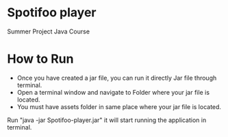 # Spotifoo player
 Summer Project Java Course

# How to Run

- Once you have created a jar file, you can run it directly Jar file through terminal.
- Open a terminal window and navigate to Folder where your jar file is located.
- You must have assets folder in same place where your jar file is located.

Run "java -jar Spotifoo-player.jar" it will start running the application in terminal.

